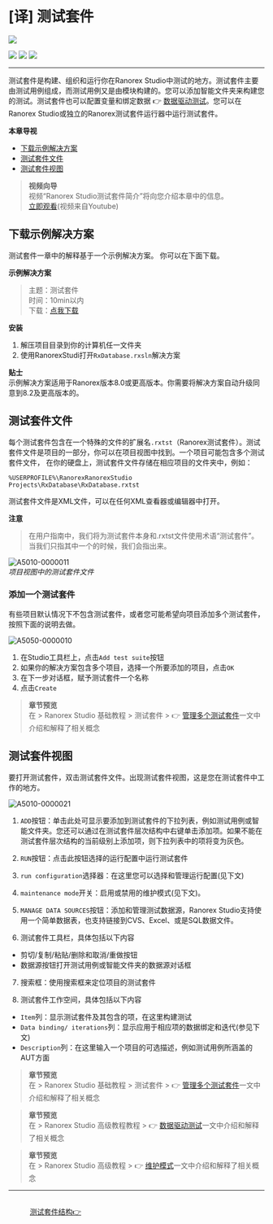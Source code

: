 # [译] 测试套件


[![](https://img.shields.io/badge/OfficialPage-ClickMe-blue.svg?longCache=true&style=flat-square)][0]  

[![](https://img.shields.io/badge/Translator-TaylorTaurus-42B983.svg?longCache=true&style=flat-square)](https://github.com/taylortaurus) 
![](https://img.shields.io/badge/TranslateTime-2018年7月8日-green.svg?longCache=true&style=flat-square)
![](https://img.shields.io/badge/UpdateTime-2019年9月5日-green.svg?longCache=true&style=flat-square)

---

测试套件是构建、组织和运行你在Ranorex Studio中测试的地方。测试套件主要由测试用例组成，而测试用例又是由模块构建的。您可以添加智能文件夹来构建您的测试。测试套件也可以配置变量和绑定数据 👉 [数据驱动测试][1]。您可以在Ranorex Studio或独立的Ranorex测试套件运行器中运行测试套件。

**本章导视**

- [下载示例解决方案](#下载示例解决方案)
- [测试套件文件](#测试套件文件)
- [测试套件视图](#测试套件视图)

>**视频向导**      
>视频“Ranorex Studio测试套件简介”将向您介绍本章中的信息。     
>[立即观看][6](视频来自Youtube)


## 下载示例解决方案

测试套件一章中的解释基于一个示例解决方案。
你可以在下面下载。

**示例解决方案** 
> 主题：测试套件  
> 时间：10min以内  
> 下载：[点我下载][2]  

**安装**

1. 解压项目目录到你的计算机任一文件夹
2. 使用RanorexStudi打开`RxDatabase.rxsln`解决方案

**贴士**  
示例解决方案适用于Ranorex版本8.0或更高版本。你需要将解决方案自动升级同意到8.2及更高版本的。

## 测试套件文件

每个测试套件包含在一个特殊的文件的扩展名`.rxtst`（Ranorex测试套件）。测试套件文件是项目的一部分，你可以在项目视图中找到。一个项目可能包含多个测试套件文件，
在你的硬盘上，测试套件文件存储在相应项目的文件夹中，例如：

`%USERPROFILE%\RanorexRanorexStudio Projects\RxDatabase\RxDatabase.rxtst`

测试套件文件是XML文件，可以在任何XML查看器或编辑器中打开。

**注意**  
> 在用户指南中，我们将为测试套件本身和.rxtst文件使用术语“测试套件”。当我们只指其中一个的时候，我们会指出来。

![A5010-0000011](https://gitee.com/taylortaurus/RX_UserGuide_GitBook_Picbed/raw/master/TestSuite/A5010-0000011.png)  
*项目视图中的测试套件文件*  

### 添加一个测试套件

有些项目默认情况下不包含测试套件，或者您可能希望向项目添加多个测试套件，按照下面的说明去做。


![A5050-0000010](https://gitee.com/taylortaurus/RX_UserGuide_GitBook_Picbed/raw/master/TestSuite/A5050-0000010.png)

1. 在Studio工具栏上，点击`Add test suite`按钮
2. 如果你的解决方案包含多个项目，选择一个所要添加的项目，点击`OK`
3. 在下一步对话框，赋予测试套件一个名称
4. 点击`Create`

> **章节预览**  
> 在 \> Ranorex Studio 基础教程 \> 测试套件 \> 👉 [管理多个测试套件][3]一文中介绍和解释了相关概念

## 测试套件视图

要打开测试套件，双击测试套件文件。出现测试套件视图，这是您在测试套件中工作的地方。

![A5010-0000021](https://gitee.com/taylortaurus/RX_UserGuide_GitBook_Picbed/raw/master/TestSuite/A5010-0000021.png)

1. `ADD`按钮：单击此处可显示要添加到测试套件的下拉列表，例如测试用例或智能文件夹。您还可以通过在测试套件层次结构中右键单击添加项。如果不能在测试套件层次结构的当前级别上添加项，则下拉列表中的项将变为灰色。

2.  `RUN`按钮：点击此按钮选择的运行配置中运行测试套件

3. `run configuration`选择器：在这里您可以选择和管理运行配置(见下文)

4. `maintenance mode`开关：启用或禁用的维护模式(见下文)。

5. `MANAGE DATA SOURCES`按钮：添加和管理测试数据源，Ranorex Studio支持使用一个简单数据表，也支持链接到CVS、Excel、或是SQL数据文件。

6. 测试套件工具栏，具体包括以下内容

- 剪切/复制/粘贴/删除和取消/重做按钮
- 数据源按钮打开测试用例或智能文件夹的数据源对话框

7. 搜索框：使用搜索框来定位项目的测试套件

8. 测试套件工作空间，具体包括以下内容

- `Item`列：显示测试套件及其包含的项，在这里构建测试
- `Data binding/ iterations`列：显示应用于相应项的数据绑定和迭代(参见下文)
- `Description`列：在这里输入一个项目的可选描述，例如测试用例所涵盖的AUT方面

> **章节预览**  
> 在 \> Ranorex Studio 基础教程 \> 测试套件 \> 👉 [管理多个测试套件][4]一文中介绍和解释了相关概念

> **章节预览**  
> 在 \> Ranorex Studio 高级教程教程 \> 👉 [数据驱动测试][1]一文中介绍和解释了相关概念

> **章节预览**  
> 在 \> Ranorex Studio 高级教程  \> 👉 [维护模式][5]一文中介绍和解释了相关概念

---
&emsp;&emsp;&emsp;&emsp;&emsp;&emsp;&emsp;&emsp;&emsp;&emsp;&emsp;&emsp;&emsp;&emsp;&emsp;&emsp;&emsp;&emsp;&emsp;&emsp;&emsp;&emsp;&emsp;&emsp;&emsp;&emsp;&emsp;&emsp;&emsp;&emsp;&emsp;&emsp;&emsp;&emsp;&emsp;&emsp;&emsp;&emsp;&emsp;[测试套件结构👉][7]



[0]: https://www.ranorex.com/help/latest/ranorex-studio-fundamentals/test-suite/introduction/
[1]: ..//..//..//ranorex-studio-advanced/data-driven-testing/introduction.html
[2]: https://www.ranorex.com/rx-media/rx-user-guide/latest/download/RxSampleTestSuite.zip
[3]: ..//..//test-suite/multiple-testsuites.html
[4]: ..//..//test-suite/running-tests.html
[5]: ..//..//..//ranorex-studio-advanced/maintenance-mode.html
[6]:https://www.youtube.com/embed/lX4Up53NxGI
[7]:.\test-suite-structure-elements.html
